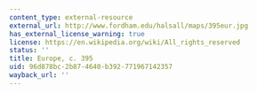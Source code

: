 ```yaml
---
content_type: external-resource
external_url: http://www.fordham.edu/halsall/maps/395eur.jpg
has_external_license_warning: true
license: https://en.wikipedia.org/wiki/All_rights_reserved
status: ''
title: Europe, c. 395
uid: 96d878bc-2b87-4640-b392-771967142357
wayback_url: ''
---
```

